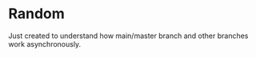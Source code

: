 # Random

Just created to understand how main/master branch and other branches work asynchronously.


